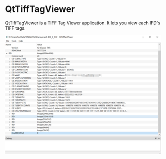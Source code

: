 # QtTiffTagViewer

QtTiffTagViewer is a TIFF Tag Viewer application. It lets you view each IFD's TIFF tags.



![screenshot](docs/screenshot.png)